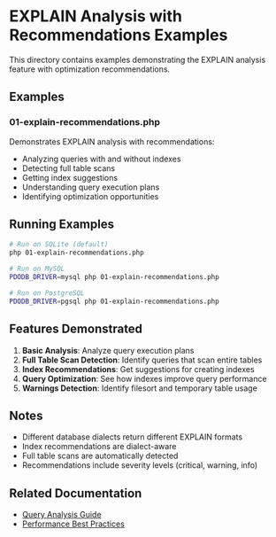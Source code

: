 # EXPLAIN Analysis with Recommendations Examples

This directory contains examples demonstrating the EXPLAIN analysis feature with optimization recommendations.

## Examples

### 01-explain-recommendations.php

Demonstrates EXPLAIN analysis with recommendations:

- Analyzing queries with and without indexes
- Detecting full table scans
- Getting index suggestions
- Understanding query execution plans
- Identifying optimization opportunities

## Running Examples

```bash
# Run on SQLite (default)
php 01-explain-recommendations.php

# Run on MySQL
PDODB_DRIVER=mysql php 01-explain-recommendations.php

# Run on PostgreSQL
PDODB_DRIVER=pgsql php 01-explain-recommendations.php
```

## Features Demonstrated

1. **Basic Analysis**: Analyze query execution plans
2. **Full Table Scan Detection**: Identify queries that scan entire tables
3. **Index Recommendations**: Get suggestions for creating indexes
4. **Query Optimization**: See how indexes improve query performance
5. **Warnings Detection**: Identify filesort and temporary table usage

## Notes

- Different database dialects return different EXPLAIN formats
- Index recommendations are dialect-aware
- Full table scans are automatically detected
- Recommendations include severity levels (critical, warning, info)

## Related Documentation

- [Query Analysis Guide](../../documentation/05-advanced-features/query-analysis.md)
- [Performance Best Practices](../../documentation/08-best-practices/performance.md)

